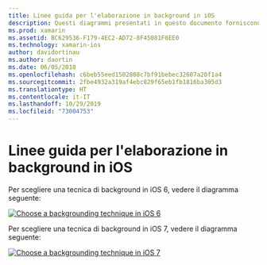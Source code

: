 ```yaml
---
title: Linee guida per l'elaborazione in background in iOS
description: Questi diagrammi presentati in questo documento forniscono informazioni aggiuntive sulle diverse opzioni di background di iOS da scegliere per esigenze specifiche.
ms.prod: xamarin
ms.assetid: BC629536-F179-4EC2-AD72-8F45081F8EE0
ms.technology: xamarin-ios
author: davidortinau
ms.author: daortin
ms.date: 06/05/2018
ms.openlocfilehash: c6beb55eed1502808c7bf91bebec32607a20f1a4
ms.sourcegitcommit: 2fbe4932a319af4ebc829f65eb1fb1816ba305d3
ms.translationtype: HT
ms.contentlocale: it-IT
ms.lasthandoff: 10/29/2019
ms.locfileid: "73004753"
---
```

# <a name="ios-backgrounding-guidance"></a>Linee guida per l'elaborazione in background in iOS

Per scegliere una tecnica di background in iOS 6, vedere il diagramma seguente:

 [![](ios-backgrounding-guidance-images/image10.png "Choose a backgrounding technique in iOS 6")](ios-backgrounding-guidance-images/image10.png#lightbox)

Per scegliere una tecnica di background in iOS 7, vedere il diagramma seguente:

 [![](ios-backgrounding-guidance-images/image10b.png "Choose a backgrounding technique in iOS 7")](ios-backgrounding-guidance-images/image10b.png#lightbox)
